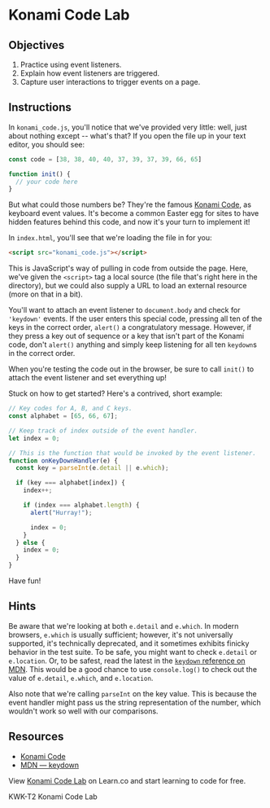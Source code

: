 # Konami Code Lab

## Objectives
1. Practice using event listeners.
2. Explain how event listeners are triggered.
3. Capture user interactions to trigger events on a page.

## Instructions
In `konami_code.js`, you'll notice that we've provided very little: well, just about nothing except -- what's that? If you open the file up in your text editor, you should see:
```js
const code = [38, 38, 40, 40, 37, 39, 37, 39, 66, 65]

function init() {
  // your code here
}
```

But what could those numbers be? They're the famous [Konami Code](https://en.wikipedia.org/wiki/Konami_Code), as keyboard event values. It's become a common Easter egg for sites to have hidden features behind this code, and now it's your turn to implement it!

In `index.html`, you'll see that we're loading the file in for you:
```html
<script src="konami_code.js"></script>
```

This is JavaScript's way of pulling in code from outside the page. Here, we've given the `<script>` tag a local source (the file that's right here in the directory), but we could also supply a URL to load an external resource (more on that in a bit).

You'll want to attach an event listener to `document.body` and check for `'keydown'` events. If the user enters this special code, pressing all ten of the keys in the correct order, `alert()` a congratulatory message. However, if they press a key out of sequence or a key that isn't part of the Konami code, don't `alert()` anything and simply keep listening for all ten `keydown`s in the correct order.

When you're testing the code out in the browser, be sure to call `init()` to attach the event listener and set everything up!

Stuck on how to get started? Here's a contrived, short example:
```js
// Key codes for A, B, and C keys.
const alphabet = [65, 66, 67];

// Keep track of index outside of the event handler.
let index = 0;

// This is the function that would be invoked by the event listener.
function onKeyDownHandler(e) {
  const key = parseInt(e.detail || e.which);

  if (key === alphabet[index]) {
    index++;

    if (index === alphabet.length) {
      alert("Hurray!");

      index = 0;
    }
  } else {
    index = 0;
  }
}
```

Have fun!

## Hints
Be aware that we're looking at both `e.detail` and `e.which`. In modern browsers, `e.which` is usually sufficient; however, it's not universally supported, it's technically deprecated, and it sometimes exhibits finicky behavior in the test suite. To be safe, you might want to check `e.detail` or `e.location`. Or, to be safest, read the latest in the [`keydown` reference on MDN][keydown]. This would be a good chance to use `console.log()` to check out the value of `e.detail`, `e.which`, and `e.location`.

Also note that we're calling `parseInt` on the key value. This is because the event handler might pass us the string representation of the number, which wouldn't work so well with our comparisons.

## Resources
- [Konami Code](https://en.wikipedia.org/wiki/Konami_Code)
- [MDN — keydown][keydown]

[keydown]: https://developer.mozilla.org/en-US/docs/Web/Events/keydown

<p class='util--hide'>View <a href='https://learn.co/lessons/konami-code-lab'>Konami Code Lab</a> on Learn.co and start learning to code for free.</p>
<p data-visibility='hidden'>KWK-T2 Konami Code Lab</p>